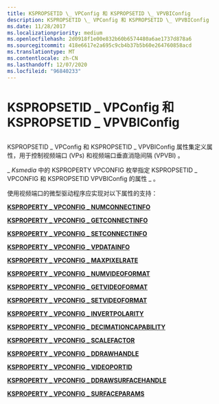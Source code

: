 ```yaml
---
title: KSPROPSETID \_ VPConfig 和 KSPROPSETID \_ VPVBIConfig
description: KSPROPSETID \_ VPConfig 和 KSPROPSETID \_ VPVBIConfig
ms.date: 11/28/2017
ms.localizationpriority: medium
ms.openlocfilehash: 2d0918f1e00e832b60b6574480a6ae1737d878a6
ms.sourcegitcommit: 418e6617e2a695c9cb4b37b5b60e264760858acd
ms.translationtype: MT
ms.contentlocale: zh-CN
ms.lasthandoff: 12/07/2020
ms.locfileid: "96840233"
---
```

# <a name="kspropsetid_vpconfig-and-kspropsetid_vpvbiconfig"></a>KSPROPSETID \_ VPConfig 和 KSPROPSETID \_ VPVBIConfig


## <span id="ddk_kspropsetid_vpconfig_and_kspropsetid_vpvbiconfig_ks"></span><span id="DDK_KSPROPSETID_VPCONFIG_AND_KSPROPSETID_VPVBICONFIG_KS"></span>


KSPROPSETID \_ VPConfig 和 KSPROPSETID \_ VPVBIConfig 属性集定义属性，用于控制视频端口 (VPs) 和视频端口垂直消隐间隔 (VPVBI) 。

\_ *Ksmedia* 中的 KSPROPERTY VPCONFIG 枚举指定 KSPROPSETID \_ VPCONFIG 和 KSPROPSETID VPVBIConfig 的属性 \_ 。

使用视频端口的微型驱动程序应实现对以下属性的支持：

[**KSPROPERTY \_ VPCONFIG \_ NUMCONNECTINFO**](ksproperty-vpconfig-numconnectinfo.md)

[**KSPROPERTY \_ VPCONFIG \_ GETCONNECTINFO**](ksproperty-vpconfig-getconnectinfo.md)

[**KSPROPERTY \_ VPCONFIG \_ SETCONNECTINFO**](ksproperty-vpconfig-setconnectinfo.md)

[**KSPROPERTY \_ VPCONFIG \_ VPDATAINFO**](ksproperty-vpconfig-vpdatainfo.md)

[**KSPROPERTY \_ VPCONFIG \_ MAXPIXELRATE**](ksproperty-vpconfig-maxpixelrate.md)

[**KSPROPERTY \_ VPCONFIG \_ NUMVIDEOFORMAT**](ksproperty-vpconfig-numvideoformat.md)

[**KSPROPERTY \_ VPCONFIG \_ GETVIDEOFORMAT**](ksproperty-vpconfig-getvideoformat.md)

[**KSPROPERTY \_ VPCONFIG \_ SETVIDEOFORMAT**](ksproperty-vpconfig-setvideoformat.md)

[**KSPROPERTY \_ VPCONFIG \_ INVERTPOLARITY**](ksproperty-vpconfig-invertpolarity.md)

[**KSPROPERTY \_ VPCONFIG \_ DECIMATIONCAPABILITY**](ksproperty-vpconfig-decimationcapability.md)

[**KSPROPERTY \_ VPCONFIG \_ SCALEFACTOR**](ksproperty-vpconfig-scalefactor.md)

[**KSPROPERTY \_ VPCONFIG \_ DDRAWHANDLE**](ksproperty-vpconfig-ddrawhandle.md)

[**KSPROPERTY \_ VPCONFIG \_ VIDEOPORTID**](ksproperty-vpconfig-videoportid.md)

[**KSPROPERTY \_ VPCONFIG \_ DDRAWSURFACEHANDLE**](ksproperty-vpconfig-ddrawsurfacehandle.md)

[**KSPROPERTY \_ VPCONFIG \_ SURFACEPARAMS**](ksproperty-vpconfig-surfaceparams.md)

 

 





